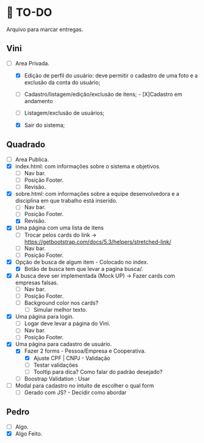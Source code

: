 # :scroll: TO-DO
Arquivo para marcar entregas.
## Vini
- [ ] Area Privada.
  - [X] Edição de perfil do usuário: deve permitir o cadastro de uma foto e a exclusão da conta do usuário;
  - [ ] Cadastro/listagem/edição/exclusão de itens;
         - [X]Cadastro em andamento
        
  - [ ] Listagem/exclusão de usuários;
  - [X] Sair do sistema;
 
## Quadrado
- [ ] Area Publica.
- [X] index.html: com informações sobre o sistema e objetivos.
  - [ ] Nav bar.
  - [ ] Posição Footer.
  - [ ] Revisão.
- [X] sobre.html: com informações sobre a equipe desenvolvedora e a disciplina em que trabalho está inserido.
  - [ ] Nav bar.
  - [ ] Posição Footer.
  - [X] Revisão.
- [X] Uma página com uma lista de itens
  - [ ] Trocar pelos cards do link -> https://getbootstrap.com/docs/5.3/helpers/stretched-link/
  - [ ] Nav bar.
  - [ ] Posição Footer.
- [X] Opção de busca de algum item - Colocado no index.
  - [X] Botão de busca tem que levar a pagina busca/.
- [X] A busca deve ser implementada (Mock UP) -> Fazer cards com empresas falsas.
  - [ ] Nav bar.
  - [ ] Posição Footer.
  - [ ] Background color nos cards?
    - [ ] Simular melhor texto.
- [X] Uma página para login.
  - [ ] Logar deve levar a página do Vini.
  - [ ] Nav bar.
  - [ ] Posição Footer.
- [X] Uma página para cadastro de usuário.
  - [X] Fazer 2 forms - Pessoa/Empresa e Cooperativa.
    - [X] Ajuste CPF | CNPJ - Validação
    - [ ] Testar validações
    - [ ] Tooltip para dica? Como falar do padrão desejado?
  - [ ] Boostrap Validation : Usar
- [ ] Modal para cadastro no intuito de escolher o qual form
  - [ ] Gerado com JS? - Decidir como abordar

## Pedro
- [ ] Algo.
- [X] Algo Feito.
